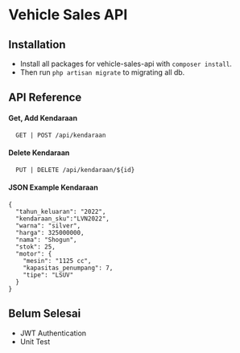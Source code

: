 
# Vehicle Sales API




## Installation

- Install all packages for vehicle-sales-api with `composer install`.
- Then run `php artisan migrate` to migrating all db.

    
## API Reference

#### Get, Add Kendaraan

```http
  GET | POST /api/kendaraan
```

#### Delete Kendaraan 

```http
  PUT | DELETE /api/kendaraan/${id}
```

#### JSON Example Kendaraan

```
{
  "tahun_keluaran": "2022",
  "kendaraan_sku":"LVN2022",
  "warna": "silver",
  "harga": 325000000,
  "nama": "Shogun",
  "stok": 25,
  "motor": {
    "mesin": "1125 cc",
    "kapasitas_penumpang": 7,
    "tipe": "LSUV"
  }
}
```

## Belum Selesai

- JWT Authentication
- Unit Test